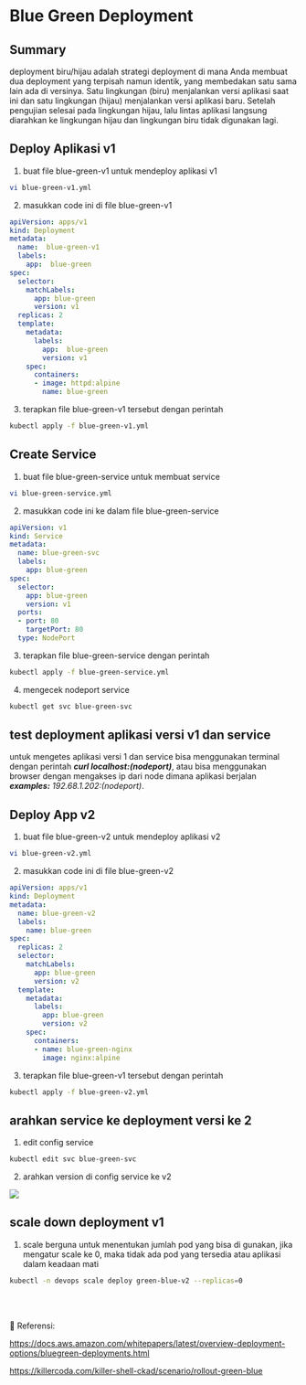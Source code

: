 # Blue Green Deployment

## Summary

deployment biru/hijau adalah strategi deployment di mana Anda membuat dua deployment  yang terpisah namun identik, yang membedakan satu sama lain ada di versinya.
Satu lingkungan (biru) menjalankan versi aplikasi saat ini dan satu lingkungan (hijau) menjalankan versi aplikasi baru. Setelah pengujian selesai pada lingkungan hijau, lalu lintas aplikasi langsung diarahkan ke lingkungan hijau dan lingkungan biru tidak digunakan lagi.

## Deploy Aplikasi v1

1. buat file blue-green-v1 untuk mendeploy aplikasi v1

```sh
vi blue-green-v1.yml
```

2. masukkan code ini di file blue-green-v1

```yml
apiVersion: apps/v1
kind: Deployment
metadata:
  name:  blue-green-v1
  labels:
    app:  blue-green
spec:
  selector:
    matchLabels:
      app: blue-green
      version: v1
  replicas: 2
  template:
    metadata:
      labels:
        app:  blue-green
        version: v1
    spec:
      containers:
      - image: httpd:alpine
        name: blue-green
```

3. terapkan file blue-green-v1 tersebut dengan perintah

```sh
kubectl apply -f blue-green-v1.yml
```

## Create Service

1. buat file blue-green-service untuk membuat service

```sh
vi blue-green-service.yml
```

2. masukkan code ini ke dalam file blue-green-service

```yml
apiVersion: v1
kind: Service
metadata:
  name: blue-green-svc
  labels:
    app: blue-green
spec:
  selector:
    app: blue-green
    version: v1
  ports:
  - port: 80
    targetPort: 80
  type: NodePort
```

3. terapkan file blue-green-service dengan perintah

```sh
kubectl apply -f blue-green-service.yml
```

4. mengecek nodeport service

```sh
kubectl get svc blue-green-svc
```

## test deployment aplikasi versi v1 dan service

untuk mengetes aplikasi versi 1 dan service bisa menggunakan terminal dengan perintah ***curl localhost:(nodeport)***, atau bisa menggunakan browser dengan mengakses ip dari node dimana aplikasi berjalan ***examples:*** *192.68.1.202:(nodeport)*.

## Deploy App v2

1. buat file blue-green-v2 untuk mendeploy aplikasi v2

```sh
vi blue-green-v2.yml
```

2. masukkan code ini di file blue-green-v2

```yml
apiVersion: apps/v1
kind: Deployment
metadata:
  name: blue-green-v2
  labels:
    name: blue-green
spec:
  replicas: 2
  selector:
    matchLabels:
      app: blue-green
      version: v2
  template:
    metadata:
      labels:
        app: blue-green
        version: v2
    spec:
      containers:
      - name: blue-green-nginx
        image: nginx:alpine
```

3. terapkan file blue-green-v1 tersebut dengan perintah

```sh
kubectl apply -f blue-green-v2.yml
```

## arahkan service ke deployment versi ke 2

1. edit config service

```sh
kubectl edit svc blue-green-svc
```

2. arahkan version di config service ke v2

<img src="/blue-green-deployment.png">

<!-- ![blue-green-deployment.png](./blue-green-deployment.png) -->

## scale down deployment v1

1. scale berguna untuk menentukan jumlah pod yang bisa di gunakan, jika mengatur scale ke 0, maka tidak ada pod yang tersedia atau aplikasi dalam keadaan mati

```sh
kubectl -n devops scale deploy green-blue-v2 --replicas=0
```

<br>
<br>

:link: Referensi:

<https://docs.aws.amazon.com/whitepapers/latest/overview-deployment-options/bluegreen-deployments.html>

<https://killercoda.com/killer-shell-ckad/scenario/rollout-green-blue>
